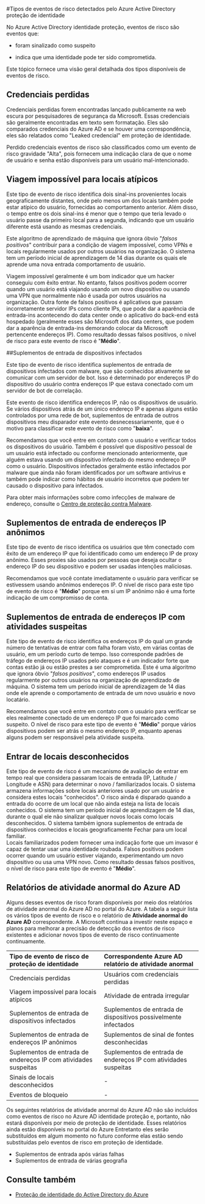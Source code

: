 <properties
    pageTitle="Tipos de eventos de risco detectados pelo Azure Active Directory proteção de identidade | Microsoft Azure"
    description="Este tópico apresenta uma visão geral detalhada dos tipos disponíveis de eventos de risco no Azure Active Directory proteção de identidade"
    services="active-directory"
    keywords="proteção de identidade do active directory do Azure, descoberta de aplicativo de nuvem, gerenciando aplicativos, segurança, risco, nível de risco, vulnerabilidade, política de segurança"
    documentationCenter=""
    authors="MarkusVi"
    manager="femila"
    editor=""/>

<tags
    ms.service="active-directory"
    ms.workload="identity"
    ms.tgt_pltfrm="na"
    ms.devlang="na"
    ms.topic="article"
    ms.date="10/27/2016"
    ms.author="markvi"/>

#<a name="types-of-risk-events-detected-by-azure-active-directory-identity-protection"></a>Tipos de eventos de risco detectados pelo Azure Active Directory proteção de identidade 

No Azure Active Directory identidade proteção, eventos de risco são eventos que:

- foram sinalizado como suspeito

- indica que uma identidade pode ter sido comprometida. 

Este tópico fornece uma visão geral detalhada dos tipos disponíveis de eventos de risco.


## <a name="leaked-credentials"></a>Credenciais perdidas

Credenciais perdidas forem encontradas lançado publicamente na web escura por pesquisadores de segurança da Microsoft. Essas credenciais são geralmente encontradas em texto sem formatação. Eles são comparados credenciais do Azure AD e se houver uma correspondência, eles são relatados como "Leaked credencial" em proteção de identidade.

Perdido credenciais eventos de risco são classificados como um evento de risco gravidade "Alta", pois fornecem uma indicação clara de que o nome de usuário e senha estão disponíveis para um usuário mal-intencionado.

## <a name="impossible-travel-to-atypical-locations"></a>Viagem impossível para locais atípicos

Este tipo de evento de risco identifica dois sinal-ins provenientes locais geograficamente distantes, onde pelo menos um dos locais também pode estar atípico do usuário, fornecidas ao comportamento anterior. Além disso, o tempo entre os dois sinal-ins é menor que o tempo que teria levado o usuário passe da primeiro local para a segunda, indicando que um usuário diferente está usando as mesmas credenciais. 

Este algoritmo de aprendizado de máquina que ignora óbvio "*falsos positivos*" contribuir para a condição de viagem impossível, como VPNs e locais regularmente usados por outros usuários na organização.  O sistema tem um período inicial de aprendizagem de 14 dias durante os quais ele aprende uma nova entrada comportamento de usuário.

Viagem impossível geralmente é um bom indicador que um hacker conseguiu com êxito entrar. No entanto, falsos positivos podem ocorrer quando um usuário está viajando usando um novo dispositivo ou usando uma VPN que normalmente não é usada por outros usuários na organização. Outra fonte de falsos positivos é aplicativos que passam incorretamente servidor IPs como cliente IPs, que pode dar a aparência de entrada-ins acontecendo do data center onde o aplicativo do back-end está hospedado (geralmente esses são Microsoft dos data centers, que podem dar a aparência de entrada-ins demorando colocar da Microsoft pertencente endereços IP). Como resultado dessas falsos positivos, o nível de risco para este evento de risco é "**Médio**".

##<a name="sign-ins-from-infected-devices"></a>Suplementos de entrada de dispositivos infectados

Este tipo de evento de risco identifica suplementos de entrada de dispositivos infectados com malware, que são conhecidos ativamente se comunicar com um servidor de bot. Isso é determinado por endereços IP do dispositivo do usuário contra endereços IP que estava conectado com um servidor de bot de correlação. 

Este evento de risco identifica endereços IP, não os dispositivos de usuário. Se vários dispositivos atrás de um único endereço IP e apenas alguns estão controlados por uma rede de bot, suplementos de entrada de outros dispositivos meu disparador este evento desnecessariamente, que é o motivo para classificar este evento de risco como "**baixa**".  

Recomendamos que você entre em contato com o usuário e verificar todos os dispositivos do usuário. Também é possível que dispositivo pessoal de um usuário está infectado ou conforme mencionado anteriormente, que alguém estava usando um dispositivo infectado do mesmo endereço IP como o usuário. Dispositivos infectados geralmente estão infectados por malware que ainda não foram identificados por um software antivírus e também pode indicar como hábitos de usuário incorretos que podem ter causado o dispositivo para infectados.

Para obter mais informações sobre como infecções de malware de endereço, consulte o [Centro de proteção contra Malware](http://go.microsoft.com/fwlink/?linkid=335773&clcid=0x409).


## <a name="sign-ins-from-anonymous-ip-addresses"></a>Suplementos de entrada de endereços IP anônimos

Este tipo de evento de risco identifica os usuários que têm conectado com êxito de um endereço IP que foi identificado como um endereço IP de proxy anônimo. Esses proxies são usados por pessoas que deseja ocultar o endereço IP do seu dispositivo e podem ser usadas intenções maliciosas.

Recomendamos que você contate imediatamente o usuário para verificar se estivessem usando anônimos endereços IP. O nível de risco para este tipo de evento de risco é "**Médio**" porque em si um IP anônimo não é uma forte indicação de um compromisso de conta.

## <a name="sign-ins-from-ip-addresses-with-suspicious-activity"></a>Suplementos de entrada de endereços IP com atividades suspeitas

Este tipo de evento de risco identifica os endereços IP do qual um grande número de tentativas de entrar com falha foram visto, em várias contas de usuário, em um período curto de tempo. Isso corresponde padrões de tráfego de endereços IP usados pelo ataques e é um indicador forte que contas estão já ou estão prestes a ser comprometida. Este é uma algoritmo que ignora óbvio "*falsos positivos*", como endereços IP usados regularmente por outros usuários na organização de aprendizado de máquina.  O sistema tem um período inicial de aprendizagem de 14 dias onde ele aprende o comportamento de entrada de um novo usuário e novo locatário.

Recomendamos que você entre em contato com o usuário para verificar se eles realmente conectado de um endereço IP que foi marcado como suspeito. O nível de risco para este tipo de evento é "**Médio**" porque vários dispositivos podem ser atrás o mesmo endereço IP, enquanto apenas alguns podem ser responsável pela atividade suspeita. 


## <a name="sign-in-from-unfamiliar-locations"></a>Entrar de locais desconhecidos

Este tipo de evento de risco é um mecanismo de avaliação de entrar em tempo real que considera passaram locais de entrada (IP, Latitude / Longitude e ASN) para determinar o novo / familiarizados locais. O sistema armazena informações sobre locais anteriores usado por um usuário e considera estes locais "conhecidos". O risco ainda é disparado quando a entrada do ocorre de um local que não ainda esteja na lista de locais conhecidos. O sistema tem um período inicial de aprendizagem de 14 dias, durante o qual ele não sinalizar qualquer novos locais como locais desconhecidos. O sistema também ignora suplementos de entrada de dispositivos conhecidos e locais geograficamente Fechar para um local familiar. <br>
Locais familiarizados podem fornecer uma indicação forte que um invasor é capaz de tentar usar uma identidade roubada. Falsos positivos podem ocorrer quando um usuário estiver viajando, experimentando um novo dispositivo ou usa uma VPN novo. Como resultado dessas falsos positivos, o nível de risco para este tipo de evento é "**Médio**".


## <a name="azure-ad-anomalous-activity-reports"></a>Relatórios de atividade anormal do Azure AD

Alguns desses eventos de risco foram disponíveis por meio dos relatórios de atividade anormal do Azure AD no portal do Azure. A tabela a seguir lista os vários tipos de evento de risco e o relatório de **Atividade anormal do Azure AD** correspondente. A Microsoft continua a investir neste espaço e planos para melhorar a precisão de detecção dos eventos de risco existentes e adicionar novos tipos de evento de risco continuamente continuamente. 



| Tipo de evento de risco de proteção de identidade | Correspondente Azure AD relatório de atividade anormal |
| :-- | :-- |
| Credenciais perdidas    | Usuários com credenciais perdidas |
| Viagem impossível para locais atípicos | Atividade de entrada irregular |
| Suplementos de entrada de dispositivos infectados    | Suplementos de entrada de dispositivos possivelmente infectados |
| Suplementos de entrada de endereços IP anônimos  | Suplementos de sinal de fontes desconhecidas |
| Suplementos de entrada de endereços IP com atividades suspeitas | Suplementos de entrada de endereços IP com atividades suspeitas |
| Sinais de locais desconhecidos    | - |
| Eventos de bloqueio    | - |

Os seguintes relatórios de atividade anormal do Azure AD não são incluídos como eventos de risco no Azure AD identidade proteção e, portanto, não estará disponíveis por meio de proteção de identidade. Esses relatórios ainda estão disponíveis no portal do Azure Entretanto eles serão substituídos em algum momento no futuro conforme elas estão sendo substituídas pelo eventos de risco em proteção de identidade.

- Suplementos de entrada após várias falhas
- Suplementos de entrada de várias geografia


## <a name="see-also"></a>Consulte também

- [Proteção de identidade do Active Directory do Azure](active-directory-identityprotection.md)


